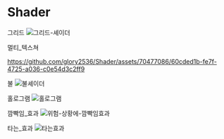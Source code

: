 # Shader

그리드
![그리드-셰이더](https://github.com/glory2536/Shader/assets/70477086/a34aedf9-01c7-4fb9-9c28-01702ec23c50)

멀티_텍스쳐<br/>


https://github.com/glory2536/Shader/assets/70477086/60cded1b-fe7f-4725-a036-c0e54d3c2ff9<br/>



불
![불셰이더](https://github.com/glory2536/Shader/assets/70477086/2a19a9be-eb6f-40fd-9ead-0bf5db750ea2)

홀로그램
![홀로그램](https://github.com/glory2536/Shader/assets/70477086/1497a72d-ab44-431d-ab7d-6e87756787da)

깜빡임_효과
![위험-상황에-깜빡임효과](https://github.com/glory2536/Shader/assets/70477086/dc03bd21-b42c-45cc-a398-745a23454c51)

타는_효과
![타는효과](https://github.com/glory2536/Shader/assets/70477086/822542ec-65ef-4dea-b2ee-c0732e727e8f)
